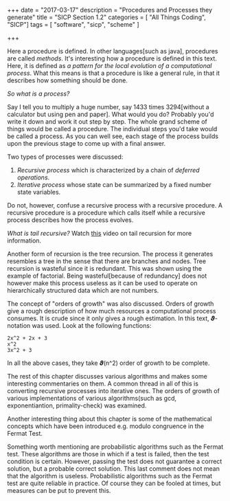 +++
date = "2017-03-17"
description = "Procedures and Processes they generate"
title = "SICP Section 1.2"
categories = [
    "All Things Coding",
    "SICP"]
tags = [
    "software", 
    "sicp",
    "scheme"
]

+++

Here a procedure is defined. In other languages[such as java], procedures are called _methods_. It's interesting how a procedure is defined in this text. Here, it is defined as _a pattern for the local evolution of a computational process_. What this means is that a procedure is like a general rule, in that it describes how something should be done.

_So what is a process?_ 

Say I tell you to multiply a huge number, say 1433 times 3294[without a calculator but using pen and paper]. What would you do? Probably you'd write it down and work it out step by step. The whole grand scheme of things would be called a procedure. The individual steps you'd take would be called a process. As you can well see, each stage of the process builds upon the previous stage to come up with a final answer.

Two types of processes were discussed:
  1. _Recursive process_ which is characterized by a chain of _deferred operations_.
  2. _Iterative process_ whose state can be summarized by a fixed number state variables.

Do not, however, confuse a recursive process with a recursive procedure. A recursive procedure is a procedure which calls itself while a recursive process describes how the process evolves.

_What is tail recursive?_ Watch [this](https://www.youtube.com/watch?v=L1jjXGfxozc) video on tail recursion for more information.

Another form of recursion is the tree recursion. The process it generates resembles a tree in the sense that there are branches and nodes. Tree recursion is wasteful since it is redundant. This was shown using the example of factorial. Being wasteful[because of redundancy] does not however make this process useless as it can be used to operate on hierarchically structured data which are not numbers.

The concept of "orders of growth" was also discussed. Orders of growth give a rough description of how much resources a computational process consumes. It is crude since it only gives a rough estimation. In this text, 𝟅-notation was used. Look at the following functions:

```
2x^2 + 2x + 3
x^2
3x^2 + 3
```

In all the above cases, they take 𝟅(n^2) order of growth to be complete.

The rest of this chapter discusses various algorithms and makes some interesting commentaries on them. A common thread in all of this is converting recursive processes into iterative ones. The orders of growth of various implementations of various algorithms(such as gcd, exponentiantion, primality-check) was examined.

Another interesting thing about this chapter is some of the mathematical concepts which have been introduced e.g. modulo congruence in the Fermat Test.

Something worth mentioning are probabilistic algorithms such as the Fermat test. These algorithms are those in which if a test is failed, then the test condition is certain. However, passing the test does not guarantee a correct solution, but a probable correct solution. This last comment does not mean that the algorithm is useless. Probabilistic algorithms such as the Fermat test are quite reliable in practice. Of course they can be fooled at times, but measures can be put to prevent this.
